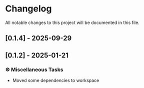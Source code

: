 # Changelog

All notable changes to this project will be documented in this file.


## [0.1.4] - 2025-09-29



## [0.1.2] - 2025-01-21

### ⚙️ Miscellaneous Tasks

- Moved some dependencies to workspace



